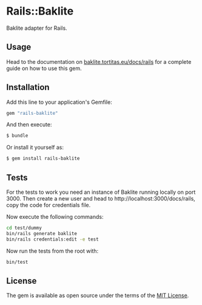 # Rails::Baklite
Baklite adapter for Rails.

## Usage
Head to the documentation on [baklite.tortitas.eu/docs/rails](https://baklite.tortitas.eu/docs/rails) for a complete guide on how to use this gem.

## Installation
Add this line to your application's Gemfile:

```ruby
gem "rails-baklite"
```

And then execute:
```bash
$ bundle
```

Or install it yourself as:
```bash
$ gem install rails-baklite
```

## Tests
For the tests to work you need an instance of Baklite running locally on port
3000. Then create a new user and head to http://localhost:3000/docs/rails, copy the code for credentials file.

Now execute the following commands:
```bash
cd test/dummy
bin/rails generate baklite
bin/rails credentials:edit -e test
```

Now run the tests from the root with:
```bash
bin/test
```

## License
The gem is available as open source under the terms of the [MIT License](https://opensource.org/licenses/MIT).
